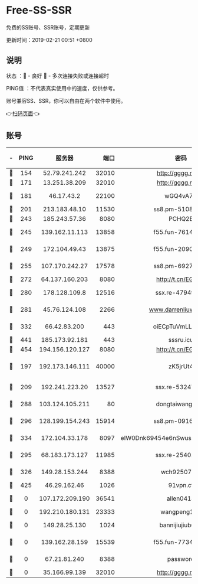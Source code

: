 # Free-SS-SSR

免费的SS账号、SSR账号，定期更新

更新时间：2019-02-21 00:51 +0800

## 说明

状态     ：🙂 - 良好 🙁 - 多次连接失败或连接超时

PING值   ：不代表真实使用中的速度，仅供参考。

账号兼容SS、SSR，你可以自由在两个软件中使用。

👉[扫码页面](https://liesauer.github.io/free-ss-ssr.github.io/)👈

## 账号

|-|PING|服务器|端口|密码|加密方式|区域|
|:----:|:----:|:-----:|-----:|:----:|:----:|:----:|
|🙂|154|52.79.241.242|32010|http://gggg.rocks|chacha20|KR|
|🙂|171|13.251.38.209|32010|http://gggg.rocks|chacha20|SG|
|🙂|181|46.17.43.2|22100|wGQ4vA7D|aes-256-gcm|RU|
|🙂|201|213.183.48.10|11530|ss8.pm-51089820|rc4-md5|RU|
|🙂|243|185.243.57.36|8080|PCHQ2E|rc4-md5|US|
|🙂|245|139.162.11.113|13858|f55.fun-76142283|aes-256-cfb|SG|
|🙂|249|172.104.49.43|13875|f55.fun-20902073|aes-256-cfb|SG|
|🙂|255|107.170.242.27|17578|ss8.pm-69276184|aes-256-cfb|US|
|🙂|272|64.137.160.203|8080|http://t.cn/EGJIyrl|rc4-md5|CA|
|🙂|280|178.128.109.8|12516|ssx.re-47949672|aes-256-cfb|SG|
|🙂|281|45.76.124.108|2266|www.darrenliuwei.com|aes-256-cfb|AU|
|🙂|332|66.42.83.200|443|oiECpTuVmLLxk4Ts|aes-256-cfb|US|
|🙂|441|185.173.92.181|443|sssru.icu|rc4-md5|RU|
|🙂|454|194.156.120.127|8080|http://t.cn/EGJIyrl|rc4-md5|RU|
|🙂|197|192.173.146.111|40000|zK5jrUt4|chacha20-ietf-poly1305|US|
|🙂|209|192.241.223.20|13527|ssx.re-53247060|aes-256-cfb|US|
|🙂|288|103.124.105.211|80|dongtaiwang.com|aes-256-cfb|US|
|🙂|296|128.199.154.243|15914|ss8.pm-09160539|aes-256-cfb|SG|
|🙂|334|172.104.33.178|8097|eIW0Dnk69454e6nSwuspv9DmS201tQ0D|aes-256-cfb|SG|
|🙁|295|68.183.173.127|11985|ssx.re-25401129|aes-256-cfb|US|
|🙁|326|149.28.153.244|8388|wch92507@#|aes-256-cfb|SG|
|🙁|425|46.29.162.46|1026|91vpn.cf|rc4-md5|RU|
|🙁|0|107.172.209.190|36541|allen0418|aes-256-cfb|US|
|🙁|0|192.210.180.131|23333|wangpeng123|chacha20|US|
|🙁|0|149.28.25.130|1024|bannijiujiubu88|aes-256-cfb|JP|
|🙁|0|139.162.28.159|15539|f55.fun-77342114|aes-256-cfb|SG|
|🙁|0|67.21.81.240|8388|password|aes-256-cfb|US|
|🙁|0|35.166.99.139|32010|http://gggg.rocks|chacha20|US|
